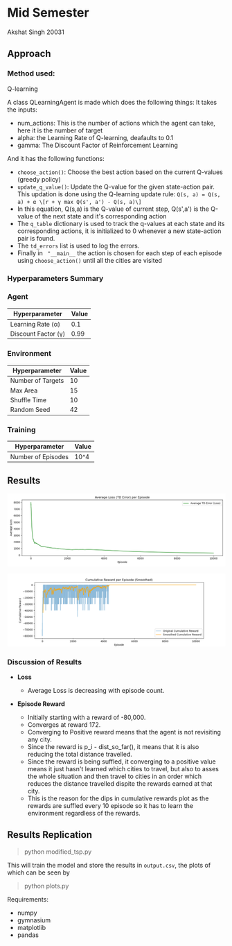 # Mid Semester 
Akshat Singh 20031

## Approach

### Method used: 
Q-learning

A class QLearningAgent is made which does the following things:
 It takes the inputs:

 - num_actions: This is the number of actions which the agent can take, here it is the number of target
 - alpha: the Learning Rate of Q-learning, deafaults to 0.1
 - gamma: The Discount Factor of Reinforcement Learning

And it has the following functions:
 
 - ```choose_action()```: Choose the best action based on the current Q-values (greedy policy)
 - ```update_q_value()```: Update the Q-value for the given state-action pair. This updation is done using the  Q-learning update rule: ```Q(s, a) = Q(s, a) + α \[r + γ max Q(s', a') - Q(s, a)\]```
 - In this equation, Q(s,a) is the Q-value of current step, Q(s',a') is the Q-value of the next state and it's corresponding action
 - The ```q_table``` dictionary is used to track the q-values at each state and its corresponding actions, it is initialized to 0 whenever a new state-action pair is found.
 - The ```td_errors``` list is used to log the errors.
 - Finally in ``` "__main__``` the action is chosen for each step of each episode using ```choose_action()``` until all the cities are visited

### Hyperparameters Summary

### Agent

| Hyperparameter | Value |
|----------------|-------|
| Learning Rate (α) | 0.1 |
| Discount Factor (γ) | 0.99 |


### Environment

| Hyperparameter | Value |
|----------------|-------|
| Number of Targets | 10 |
| Max Area | 15 |
| Shuffle Time | 10 |
| Random Seed | 42 |

### Training

| Hyperparameter | Value |
|----------------|-------|
| Number of Episodes | 10^4 |

## Results


![Average_Loss](Average_Loss.png)

![Cumulative_Reward](Cumulative_Rewards.png)

### Discussion of Results

- **Loss** 
    - Average Loss is decreasing with episode count.

- **Episode Reward** 
    - Initially starting with a reward of -80,000. 
    - Converges at reward 172.
    - Converging to Positive reward means that the agent is not revisiting any city.
    - Since the reward is p_i  - dist_so_far(), it means that it is also reducing the total distance travelled.
    - Since the reward is being suffled, it converging to a positive value means it just hasn't learned which cities to travel, but also to asses the whole situation and then travel to cities in an order which reduces the distance travelled dispite the rewards earned at that city.
    - This is the reason for the dips in cumulative rewards plot as the rewards are suffled every 10 episode so it has to learn the environment regardless of the rewards.


## Results Replication
>python modified_tsp.py

This will train the model and store the results in ```output.csv```, the plots of which can be seen by 
>python plots.py

Requirements:
- numpy
- gymnasium
- matplotlib
- pandas
